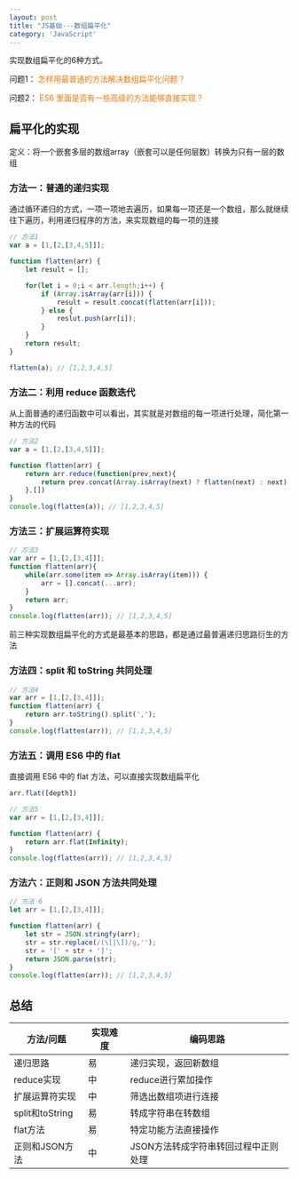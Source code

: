 ```yaml
---
layout: post
title: "JS基础---数组扁平化"
category: 'JavaScript'
---
```


实现数组扁平化的6种方式。

问题1：
<font style="color: #ec7907;">怎样用最普通的方法解决数组扁平化问题？</font>

问题2：
<font style="color: #ec7907;">ES6 里面是否有一些高级的方法能够直接实现？</font>

## 扁平化的实现

定义：将一个嵌套多层的数组array（嵌套可以是任何层数）转换为只有一层的数组

### 方法一：普通的递归实现

通过循环递归的方式，一项一项地去遍历，如果每一项还是一个数组，那么就继续往下遍历，利用递归程序的方法，来实现数组的每一项的连接

```javascript
// 方法1
var a = [1,[2,[3,4,5]]];

function flatten(arr) {
    let result = [];

    for(let i = 0;i < arr.length;i++) {
        if (Array.isArray(arr[i])) {
            result = result.concat(flatten(arr[i]));
        } else {
            reslut.push(arr[i]);
        }
    }
    return result;
}

flatten(a); // [1,2,3,4,5]
```

### 方法二：利用 reduce 函数迭代

从上面普通的递归函数中可以看出，其实就是对数组的每一项进行处理，简化第一种方法的代码

```javascript
// 方法2
var a = [1,[2,[3,4,5]]];

function flatten(arr) {
    return arr.reduce(function(prev,next){
        return prev.concat(Array.isArray(next) ? flatten(next) : next)
    },[])
}
console.log(flatten(a)); // [1,2,3,4,5]
```

### 方法三：扩展运算符实现

```javascript
// 方法3
var arr = [1,[2,[3,4]]];
function flatten(arr){
    while(arr.some(item => Array.isArray(item))) {
        arr = [].concat(...arr);
    }
    return arr;
}
console.log(flatten(arr)); // [1,2,3,4,5]
```

前三种实现数组扁平化的方式是最基本的思路，都是通过最普遍递归思路衍生的方法

### 方法四：split 和 toString 共同处理

```javascript
// 方法4
var arr = [1,[2,[3,4]]];
function flatten(arr) {
    return arr.toString().split(',');
}
console.log(flatten(arr)); // [1,2,3,4,5]
```

### 方法五：调用 ES6 中的 flat

直接调用 ES6 中的 flat 方法，可以直接实现数组扁平化

```javascript
arr.flat([depth])
```

```javascript
// 方法5
var arr = [1,[2,[3,4]]];

function flatten(arr) {
    return arr.flat(Infinity);
}
console.log(flatten(arr)); // [1,2,3,4,5]
```

### 方法六：正则和 JSON 方法共同处理

```javascript
// 方法 6
let arr = [1,[2,[3,4]]];

function flatten(arr) {
    let str = JSON.stringfy(arr);
    str = str.replace(/(\[|\])/g,'');
    str = '[' + str + ']';
    return JSON.parse(str);
}
console.log(flatten(arr)); // [1,2,3,4,5]
```

## 总结

方法/问题|实现难度|编码思路
---|---|---
递归思路|易|递归实现，返回新数组
reduce实现|中|reduce进行累加操作
扩展运算符实现|中|筛选出数组项进行连接
split和toString|易|转成字符串在转数组
flat方法|易|特定功能方法直接操作
正则和JSON方法|中|JSON方法转成字符串转回过程中正则处理